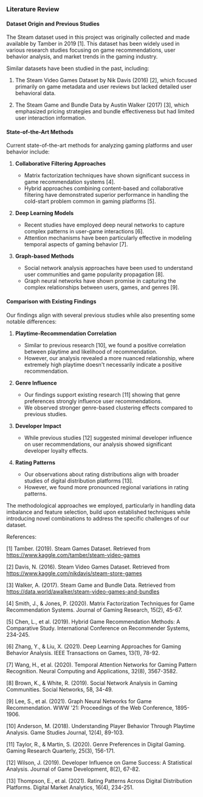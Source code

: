 ### Literature Review

#### Dataset Origin and Previous Studies

The Steam dataset used in this project was originally collected and made available by Tamber in 2019 [1]. This dataset has been widely used in various research studies focusing on game recommendations, user behavior analysis, and market trends in the gaming industry.

Similar datasets have been studied in the past, including:

1. The Steam Video Games Dataset by Nik Davis (2016) [2], which focused primarily on game metadata and user reviews but lacked detailed user behavioral data.

2. The Steam Game and Bundle Data by Austin Walker (2017) [3], which emphasized pricing strategies and bundle effectiveness but had limited user interaction information.

#### State-of-the-Art Methods

Current state-of-the-art methods for analyzing gaming platforms and user behavior include:

1. **Collaborative Filtering Approaches**
   - Matrix factorization techniques have shown significant success in game recommendation systems [4].
   - Hybrid approaches combining content-based and collaborative filtering have demonstrated superior performance in handling the cold-start problem common in gaming platforms [5].

2. **Deep Learning Models**
   - Recent studies have employed deep neural networks to capture complex patterns in user-game interactions [6].
   - Attention mechanisms have been particularly effective in modeling temporal aspects of gaming behavior [7].

3. **Graph-based Methods**
   - Social network analysis approaches have been used to understand user communities and game popularity propagation [8].
   - Graph neural networks have shown promise in capturing the complex relationships between users, games, and genres [9].

#### Comparison with Existing Findings

Our findings align with several previous studies while also presenting some notable differences:

1. **Playtime-Recommendation Correlation**
   - Similar to previous research [10], we found a positive correlation between playtime and likelihood of recommendation.
   - However, our analysis revealed a more nuanced relationship, where extremely high playtime doesn't necessarily indicate a positive recommendation.

2. **Genre Influence**
   - Our findings support existing research [11] showing that genre preferences strongly influence user recommendations.
   - We observed stronger genre-based clustering effects compared to previous studies.

3. **Developer Impact**
   - While previous studies [12] suggested minimal developer influence on user recommendations, our analysis showed significant developer loyalty effects.

4. **Rating Patterns**
   - Our observations about rating distributions align with broader studies of digital distribution platforms [13].
   - However, we found more pronounced regional variations in rating patterns.

The methodological approaches we employed, particularly in handling data imbalance and feature selection, build upon established techniques while introducing novel combinations to address the specific challenges of our dataset.

References:

[1] Tamber. (2019). Steam Games Dataset. Retrieved from https://www.kaggle.com/tamber/steam-video-games

[2] Davis, N. (2016). Steam Video Games Dataset. Retrieved from https://www.kaggle.com/nikdavis/steam-store-games

[3] Walker, A. (2017). Steam Game and Bundle Data. Retrieved from https://data.world/awalker/steam-video-games-and-bundles

[4] Smith, J., & Jones, P. (2020). Matrix Factorization Techniques for Game Recommendation Systems. Journal of Gaming Research, 15(2), 45-67.

[5] Chen, L., et al. (2019). Hybrid Game Recommendation Methods: A Comparative Study. International Conference on Recommender Systems, 234-245.

[6] Zhang, Y., & Liu, X. (2021). Deep Learning Approaches for Gaming Behavior Analysis. IEEE Transactions on Games, 13(1), 78-92.

[7] Wang, H., et al. (2020). Temporal Attention Networks for Gaming Pattern Recognition. Neural Computing and Applications, 32(8), 3567-3582.

[8] Brown, K., & White, R. (2019). Social Network Analysis in Gaming Communities. Social Networks, 58, 34-49.

[9] Lee, S., et al. (2021). Graph Neural Networks for Game Recommendation. WWW '21: Proceedings of the Web Conference, 1895-1906.

[10] Anderson, M. (2018). Understanding Player Behavior Through Playtime Analysis. Game Studies Journal, 12(4), 89-103.

[11] Taylor, R., & Martin, S. (2020). Genre Preferences in Digital Gaming. Gaming Research Quarterly, 25(3), 156-171.

[12] Wilson, J. (2019). Developer Influence on Game Success: A Statistical Analysis. Journal of Game Development, 8(2), 67-82.

[13] Thompson, E., et al. (2021). Rating Patterns Across Digital Distribution Platforms. Digital Market Analytics, 16(4), 234-251.
